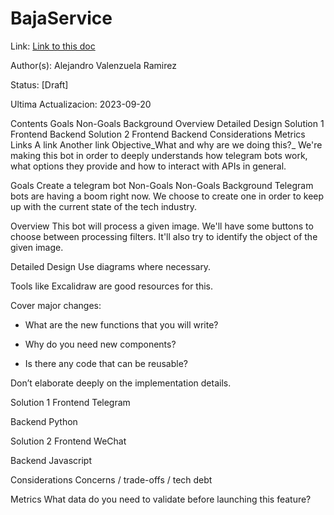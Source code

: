 # BajaService
Link: [Link to this doc](#)

Author(s): Alejandro Valenzuela Ramirez

Status: [Draft]

Ultima Actualizacion: 2023-09-20

Contents
Goals
Non-Goals
Background
Overview
Detailed Design
Solution 1
Frontend
Backend
Solution 2
Frontend
Backend
Considerations
Metrics
Links
A link
Another link
Objective_What and why are we doing this?_
We're making this bot in order to deeply understands how telegram bots work, what options they provide and how to interact with APIs in general.

Goals
Create a telegram bot
Non-Goals
Non-Goals
Background
Telegram bots are having a boom right now. We choose to create one in order to keep up with the current state of the tech industry.

Overview
This bot will process a given image. We'll have some buttons to choose between processing filters. It'll also try to identify the object of the given image.

Detailed Design
Use diagrams where necessary.

Tools like Excalidraw are good resources for this.

Cover major changes:

- What are the new functions that you will write?

- Why do you need new components?

- Is there any code that can be reusable?

Don’t elaborate deeply on the implementation details.

Solution 1
Frontend
Telegram

Backend
Python

Solution 2
Frontend
WeChat

Backend
Javascript

Considerations
Concerns / trade-offs / tech debt

Metrics
What data do you need to validate before launching this feature?
